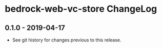 # bedrock-web-vc-store ChangeLog

## 0.1.0 - 2019-04-17

- See git history for changes previous to this release.
